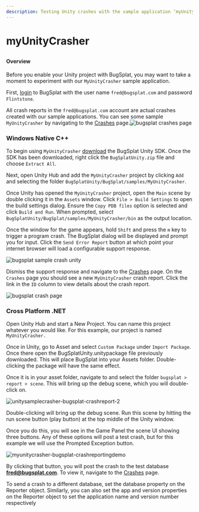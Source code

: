 ```yaml
---
description: Testing Unity crashes with the sample application ‘myUnityCrasher’
---
```


# myUnityCrasher

## 

#### Overview

Before you enable your Unity project with BugSplat, you may want to take a moment to experiment with our `MyUnityCrasher` sample application.

First, [login](https://app.bugsplat.com/auth0/login) to BugSplat with the user name `fred@bugsplat.com` and password `Flintstone`.

All crash reports in the `fred@bugsplat.com` account are actual crashes created with our sample applications. You can see some sample `MyUnityCrasher` by navigating to the [Crashes](https://app.bugsplat.com/v2/crashes?database=Fred&c0=appName&f0=CONTAINS&v0=MyUnityCrasher) page.![bugsplat crashes page](https://www.bugsplat.com/assets/img/docs/myUnityCrasher-crashes.png)

### Windows Native C++

To begin using `MyUnityCrasher` [download](https://www.bugsplat.com/docs/sdk) the BugSplat Unity SDK. Once the SDK has been downloaded, right click the `BugSplatUnity.zip` file and choose `Extract All`.

Next, open Unity Hub and add the `MyUnityCrasher` project by clicking `Add` and selecting the folder `BugSplatUnity/BugSplat/samples/MyUnityCrasher`.

Once Unity has opened the `MyUnityCrasher` project, open the `Main` scene by double clicking it in the `Assets` window. Click `File > Build Settings` to open the build settings dialog. Ensure the `Copy PDB files` option is selected and click `Build and Run`. When prompted, select `BugSplatUnity/BugSplat/samples/MyUnityCrasher/bin` as the output location.

Once the window for the game appears, hold `Shift` and press the `m` key to trigger a program crash. The BugSplat dialog will be displayed and prompt you for input. Click the `Send Error Report` button at which point your internet browser will load a configurable support response.

![bugsplat sample crash unity](https://www.bugsplat.com/assets/img/docs/myUnityCrasher-sample.png)

Dismiss the support response and navigate to the [Crashes](https://app.bugsplat.com/v2/crashes?database=Fred&c0=appName&f0=CONTAINS&v0=MyUnityCrasher) page. On the `Crashes` page you should see a new `MyUnityCrasher` crash report. Click the link in the `ID` column to view details about the crash report.

![bugsplat crash page](https://www.bugsplat.com/assets/img/docs/myUnityCrasher-crash.png)

### Cross Platform .NET

Open Unity Hub and start a New Project. You can name this project whatever you would like. For this example, our project is named `MyUnityCrasher.`

Once in Unity, go to Asset and select `Custom Package` under `Import Package`. Once there open the BugSplatUnity.unitypackage file previously downloaded. This will place BugSplat into your Assets folder. Double-clicking the package will have the same effect.

Once it is in your asset folder, navigate to and select the folder `bugsplat > report > scene`. This will bring up the debug scene, which you will double-click on.  


![unitysamplecrasher-bugsplat-crashreport-2](https://www.bugsplat.com/assets/img/docs/unitysamplecrasher-bugsplat-crashreport-2-1.png)

Double-clicking will bring up the debug scene. Run this scene by hitting the run scene button \(play button\) at the top middle of the Unity window.

Once you do this, you will see in the Game Panel the scene UI showing three buttons. Any of these options will post a test crash, but for this example we will use the Prompted Exception button.

![myunitycrasher-bugsplat-crashreportingdemo](https://www.bugsplat.com/assets/img/docs/myunitycrasher-bugsplat-crashreportingdemo.gif)

By clicking that button, you will post the crash to the test database **fred@bugsplat.com**. To view it, navigate to the [Crashes](https://app.bugsplat.com/v2/allcrash) page.

To send a crash to a different database, set the database property on the Reporter object. Similarly, you can also set the app and version properties on the Reporter object to set the application name and version number respectively

